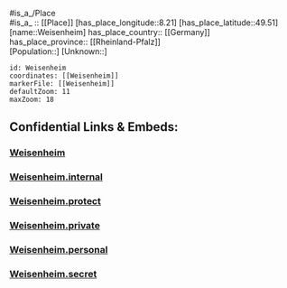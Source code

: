 ﻿---
location: [49.51,8.21] 
mapzoom: [7,12] 
mapmarker: city 
type: City
tags:
- geo/City


SpocWebEntityId: 35512
isDeleted: false
confidential: public

---
#is_a_/Place  
#is_a_ :: [[Place]] 
[has_place_longitude::8.21] 
[has_place_latitude::49.51] 
[name::Weisenheim] 
has_place_country:: [[Germany]]  
has_place_province:: [[Rheinland-Pfalz]]  
[Population::] 
[Unknown::] 


```leaflet
id: Weisenheim
coordinates: [[Weisenheim]] 
markerFile: [[Weisenheim]] 
defaultZoom: 11 
maxZoom: 18
```


## Confidential Links & Embeds: 

### [Weisenheim](/_public/Earth/Continent/Europe/Europe~Central/Germany/Germany~West/Rheinland-Pfalz/counties~RP/Bad_Dürkheim/cities~Dürkheim/Freinsheim/City/Weisenheim.md) 

### [Weisenheim.internal](/_internal/Earth/Continent/Europe/Europe~Central/Germany/Germany~West/Rheinland-Pfalz/counties~RP/Bad_Dürkheim/cities~Dürkheim/Freinsheim/City/Weisenheim.internal.md) 

### [Weisenheim.protect](/_protect/Earth/Continent/Europe/Europe~Central/Germany/Germany~West/Rheinland-Pfalz/counties~RP/Bad_Dürkheim/cities~Dürkheim/Freinsheim/City/Weisenheim.protect.md) 

### [Weisenheim.private](/_private/Earth/Continent/Europe/Europe~Central/Germany/Germany~West/Rheinland-Pfalz/counties~RP/Bad_Dürkheim/cities~Dürkheim/Freinsheim/City/Weisenheim.private.md) 

### [Weisenheim.personal](/_personal/Earth/Continent/Europe/Europe~Central/Germany/Germany~West/Rheinland-Pfalz/counties~RP/Bad_Dürkheim/cities~Dürkheim/Freinsheim/City/Weisenheim.personal.md) 

### [Weisenheim.secret](/_secret/Earth/Continent/Europe/Europe~Central/Germany/Germany~West/Rheinland-Pfalz/counties~RP/Bad_Dürkheim/cities~Dürkheim/Freinsheim/City/Weisenheim.secret.md) 
